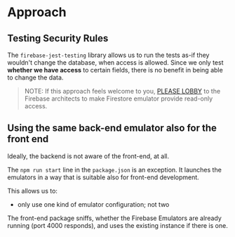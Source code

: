 # Approach


## Testing Security Rules

The `firebase-jest-testing` library allows us to run the tests as-if they wouldn't change the database, when access is allowed. Since we only test **whether we have access** to certain fields, there is no benefit in being able to change the data.

>NOTE: If this approach feels welcome to you, [PLEASE LOBBY](https://github.com/firebase/firebase-js-sdk/issues/2895) to the Firebase architects to make Firestore emulator provide read-only access.


## Using the same back-end emulator also for the front end

Ideally, the backend is not aware of the front-end, at all.

The `npm run start` line in the `package.json` is an exception. It launches the emulators in a way that is suitable also for front-end development.

This allows us to:

- only use one kind of emulator configuration; not two

The front-end package sniffs, whether the Firebase Emulators are already running (port 4000 responds), and uses the existing instance if there is one.

